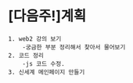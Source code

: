 [다음주!]계획
=====
    1. web2 강의 보기
        -궁금한 부분 정리해서 찾아서 물어보기
    2. 코드 정리
        -js 코드 수정.
    3. 신세계 메인페이지 만들기